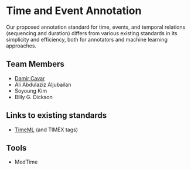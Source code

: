 # Time and Event Annotation

Our proposed annotation standard for time, events, and temporal relations (sequencing and duration) differs from various existing standards in its simplicity and efficiency, both for annotators and machine learning approaches.


## Team Members

- [Damir Cavar](https://www.linkedin.com/in/damircavar/)
- Ali Abdulaziz Aljubailan
- Soyoung Kim
- Billy G. Dickson


## Links to existing standards

- [TimeML](https://en.wikipedia.org/wiki/TimeML) (and TIMEX tags)


## Tools

- MedTime


